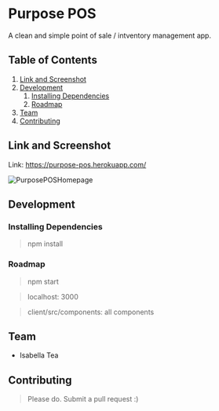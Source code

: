 # Purpose POS
A clean and simple point of sale / intventory management app.

## Table of Contents

1. [Link and Screenshot](#link-and-screenshot)
1. [Development](#development)
    1. [Installing Dependencies](#installing-dependencies)
    1. [Roadmap](#roadmap)
1. [Team](#team)
1. [Contributing](#contributing)

## Link and Screenshot
Link: https://purpose-pos.herokuapp.com/

![PurposePOSHomepage](https://i.ibb.co/wZqxcZS/pp.jpg)

## Development


### Installing Dependencies

> npm install

### Roadmap

> npm start

> localhost: 3000

> client/src/components: all components


## Team

  - Isabella Tea

  
## Contributing

> Please do. Submit a pull request :)

